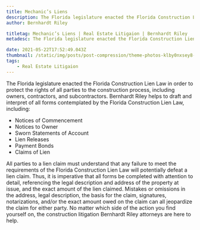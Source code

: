 ```yaml
---
title: Mechanic’s Liens
description: The Florida legislature enacted the Florida Construction Lien Law in order to protect the rights of all parties to the construction process...
author: Bernhardt Riley

titletag: Mechanic’s Liens | Real Estate Litigaion | Bernhardt Riley
metadesc: The Florida legislature enacted the Florida Construction Lien Law in order to protect the rights of all parties to the construction process...

date: 2021-05-22T17:52:49.043Z
thumbnail: /static/img/posts/post-compression/theme-photos-klby0nxsey8-unsplash.webp
tags:
    - Real Estate Litigaion
---
```


The Florida legislature enacted the Florida Construction Lien Law in order to protect the rights of all parties to the construction process, including owners, contractors, and subcontractors.
Bernhardt Riley helps to draft and interpret of all forms contemplated by the Florida Construction Lien Law, including:

-   Notices of Commencement
-   Notices to Owner
-   Sworn Statements of Account
-   Lien Releases
-   Payment Bonds
-   Claims of Lien

All parties to a lien claim must understand that any failure to meet the requirements of the Florida Construction Lien Law will potentially defeat a lien claim. Thus, it is imperative that all forms
be completed with attention to detail, referencing the legal description and address of the property at issue, and the exact amount of the lien claimed. Mistakes or omissions in the address, legal
description, the basis for the claim, signatures, notarizations, and/or the exact amount owed on the claim can all jeopardize the claim for either party. No matter which side of the action you find
yourself on, the construction litigation Bernhardt Riley attorneys are here to help.
